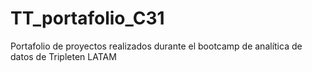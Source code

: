 # TT_portafolio_C31
Portafolio de proyectos realizados durante el bootcamp de analítica de datos de Tripleten LATAM
